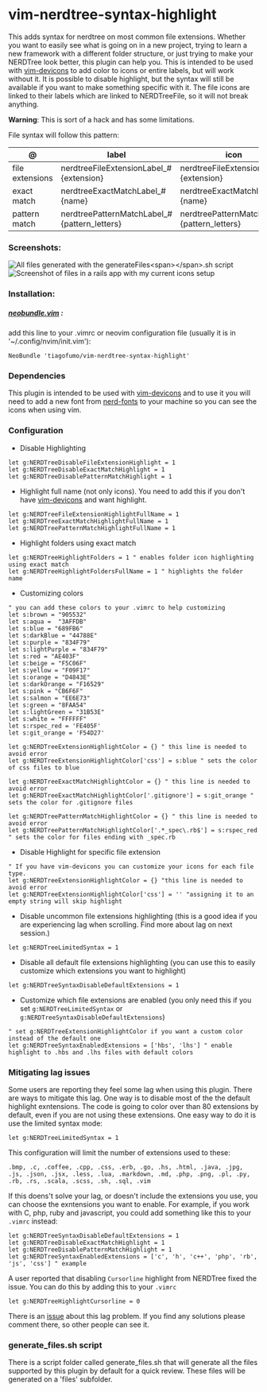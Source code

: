 # vim-nerdtree-syntax-highlight
This adds syntax for nerdtree on most common file extensions. Whether you want to easily see what is going on in a new project, trying to learn a new framework with a different folder structure, or just trying to make your NERDTree look better, this plugin can help you. This is intended to be used with [vim-devicons](https://github.com/ryanoasis/vim-devicons) to add color to icons or entire labels, but will work without it. It is possible to disable highlight, but the syntax will still be available if you want to make something specific with it. The file icons are linked to their labels which are linked to NERDTreeFile, so it will not break anything.

**Warning**: This is sort of a hack and has some limitations.

File syntax will follow this pattern:

| @ | label  | icon |
|---| --- | --- |
|file extensions|nerdtreeFileExtensionLabel_#{extension}|nerdtreeFileExtensionIcon_#{extension}|
|exact match|nerdtreeExactMatchLabel_#{name}|nerdtreeExactMatchIcon_#{name} |
|pattern match |nerdtreePatternMatchLabel_#{pattern_letters}|nerdtreePatternMatchIcon_#{pattern_letters}|

### Screenshots:
![](/screenshots/allfiles.png "All files generated with the generateFiles<span></span>.sh script")
![](/screenshots/railsapp.png "Screenshot of files in a rails app with my current icons setup")

### Installation:
##### [neobundle.vim](https://github.com/Shougo/neobundle.vim) :
add this line to your .vimrc or neovim configuration file (usually it is in '~/.config/nvim/init.vim'):
```vim
NeoBundle 'tiagofumo/vim-nerdtree-syntax-highlight'
```
### Dependencies
This plugin is intended to be used with [vim-devicons](https://github.com/ryanoasis/vim-devicons) and to use it you will need to add a new font from [nerd-fonts](https://github.com/ryanoasis/nerd-fonts) to your machine so you can see the icons when using vim.
### Configuration
* Disable Highlighting
```vim
let g:NERDTreeDisableFileExtensionHighlight = 1
let g:NERDTreeDisableExactMatchHighlight = 1
let g:NERDTreeDisablePatternMatchHighlight = 1
```
* Highlight full name (not only icons). You need to add this if you don't have [vim-devicons](https://github.com/ryanoasis/vim-devicons) and want highlight.
```vim
let g:NERDTreeFileExtensionHighlightFullName = 1
let g:NERDTreeExactMatchHighlightFullName = 1
let g:NERDTreePatternMatchHighlightFullName = 1
```
* Highlight folders using exact match
```vim
let g:NERDTreeHighlightFolders = 1 " enables folder icon highlighting using exact match
let g:NERDTreeHighlightFoldersFullName = 1 " highlights the folder name
```
* Customizing colors
```vim
" you can add these colors to your .vimrc to help customizing
let s:brown = "905532"
let s:aqua =  "3AFFDB"
let s:blue = "689FB6"
let s:darkBlue = "44788E"
let s:purple = "834F79"
let s:lightPurple = "834F79"
let s:red = "AE403F"
let s:beige = "F5C06F"
let s:yellow = "F09F17"
let s:orange = "D4843E"
let s:darkOrange = "F16529"
let s:pink = "CB6F6F"
let s:salmon = "EE6E73"
let s:green = "8FAA54"
let s:lightGreen = "31B53E"
let s:white = "FFFFFF"
let s:rspec_red = 'FE405F'
let s:git_orange = 'F54D27'

let g:NERDTreeExtensionHighlightColor = {} " this line is needed to avoid error
let g:NERDTreeExtensionHighlightColor['css'] = s:blue " sets the color of css files to blue

let g:NERDTreeExactMatchHighlightColor = {} " this line is needed to avoid error
let g:NERDTreeExactMatchHighlightColor['.gitignore'] = s:git_orange " sets the color for .gitignore files

let g:NERDTreePatternMatchHighlightColor = {} " this line is needed to avoid error
let g:NERDTreePatternMatchHighlightColor['.*_spec\.rb$'] = s:rspec_red " sets the color for files ending with _spec.rb
```
* Disable Highlight for specific file extension
```vim
" If you have vim-devicons you can customize your icons for each file type.
let g:NERDTreeExtensionHighlightColor = {} "this line is needed to avoid error
let g:NERDTreeExtensionHighlightColor['css'] = '' "assigning it to an empty string will skip highlight
```
* Disable uncommon file extensions highlighting (this is a good idea if you are experiencing lag when scrolling. Find more about lag on next session.)
```vim
let g:NERDTreeLimitedSyntax = 1
```
* Disable all default file extensions highlighting (you can use this to easily customize which extensions you want to highlight)
```vim
let g:NERDTreeSyntaxDisableDefaultExtensions = 1
```
* Customize which file extensions are enabled (you only need this if you set `g:NERDTreeLimitedSyntax` or `g:NERDTreeSyntaxDisableDefaultExtensions`)
```vim
" set g:NERDTreeExtensionHighlightColor if you want a custom color instead of the default one
let g:NERDTreeSyntaxEnabledExtensions = ['hbs', 'lhs'] " enable highlight to .hbs and .lhs files with default colors
```
### Mitigating lag issues
Some users are reporting they feel some lag when using this plugin. There are ways to mitigate this lag. One way is to disable most of the the default highlight exntensions. The code is going to color over than 80 extensions by default, even if you are not using these extensions. One easy way to do it is use the limited syntax mode:
```vim
let g:NERDTreeLimitedSyntax = 1
```
This configuration will limit the number of extensions used to these:
```
.bmp, .c, .coffee, .cpp, .css, .erb, .go, .hs, .html, .java, .jpg, .js, .json, .jsx, .less, .lua, .markdown, .md, .php, .png, .pl, .py, .rb, .rs, .scala, .scss, .sh, .sql, .vim
```
If this doens't solve your lag, or doesn't include the extensions you use, you can choose the exntensions you want to enable. For example, if you work with C, php, ruby and javascript, you could add something like this to your `.vimrc` instead:
```vim
let g:NERDTreeSyntaxDisableDefaultExtensions = 1
let g:NERDTreeDisableExactMatchHighlight = 1
let g:NERDTreeDisablePatternMatchHighlight = 1
let g:NERDTreeSyntaxEnabledExtensions = ['c', 'h', 'c++', 'php', 'rb', 'js', 'css'] " example
```
A user reported that disabling `Cursorline` highlight from NERDTree fixed the issue. You can do this by adding this to your `.vimrc`
```vim
let g:NERDTreeHighlightCursorline = 0
```
There is an [issue](https://github.com/tiagofumo/vim-nerdtree-syntax-highlight/issues/6) about this lag problem. If you find any solutions please comment there, so other people can see it.
### generate_files.sh script
There is a script folder called generate_files.sh that will generate all the files supported by this plugin by default for a quick review. These files will be generated on a 'files' subfolder.
